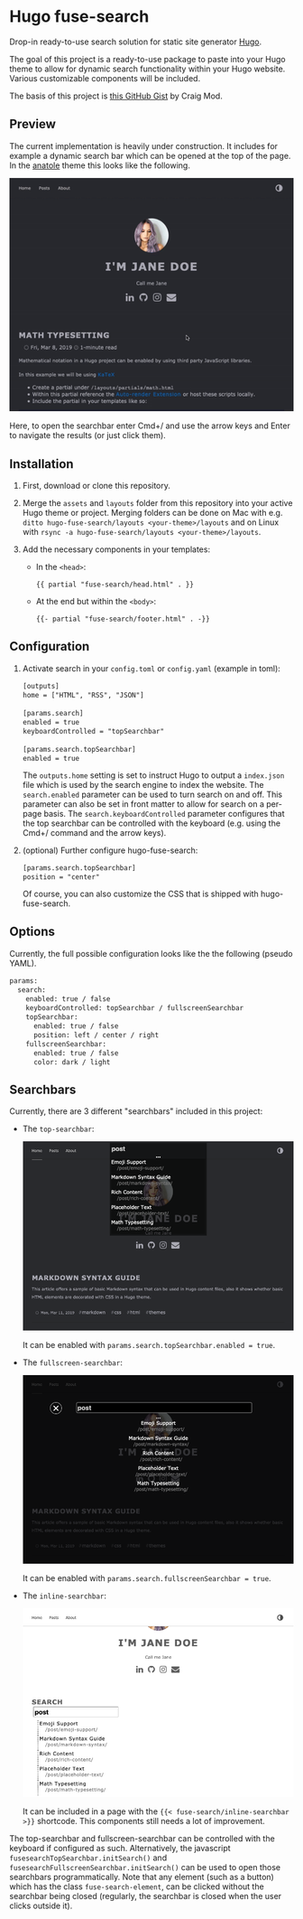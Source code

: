 # Hugo fuse-search

Drop-in ready-to-use search solution for static site generator [Hugo](https://github.com/gohugoio/hugo).

The goal of this project is a ready-to-use package to paste into your Hugo theme to allow for dynamic search 
functionality within your Hugo website. Various customizable components will be included.

The basis of this project is [this GitHub Gist](https://gist.github.com/cmod/5410eae147e4318164258742dd053993) by Craig Mod.

## Preview

The current implementation is heavily under construction. It includes for example a dynamic search bar which can be opened at the top of the page. In the [anatole](https://github.com/lxndrblz/anatole/) theme this looks like the following.

![Anatole preview](https://raw.githubusercontent.com/theys96/hugo-fuse-search/master/meta/anatole.gif)

Here, to open the searchbar enter Cmd+/ and use the arrow keys and Enter to navigate the results (or just click them).

## Installation

1. First, download or clone this repository. 
2. Merge the `assets` and `layouts` folder from this repository into your active Hugo theme or project. Merging folders can be done on Mac with e.g. `ditto hugo-fuse-search/layouts <your-theme>/layouts` and on Linux with `rsync -a hugo-fuse-search/layouts <your-theme>/layouts`.
3. Add the necessary components in your templates:
   
   - In the `<head>`:
     
     ```
     {{ partial "fuse-search/head.html" . }}
     ```
   - At the end but within the `<body>`:
     
     ```
     {{- partial "fuse-search/footer.html" . -}}
     ```

## Configuration

1. Activate search in your `config.toml` or `config.yaml` (example in toml):
  
   ``` 
   [outputs]
   home = ["HTML", "RSS", "JSON"]
   
   [params.search]
   enabled = true
   keyboardControlled = "topSearchbar"
   
   [params.search.topSearchbar]
   enabled = true
   ```
	
	The `outputs.home` setting is set to instruct Hugo to output a `index.json` file which is used by the search engine to index the website. The `search.enabled` parameter can be used to turn search on and off. This parameter can also be set in front matter to allow for search on a per-page basis. The `search.keyboardControlled` parameter configures that the top searchbar can be controlled with the keyboard (e.g. using the Cmd+/ command and the arrow keys).
	
2. (optional) Further configure hugo-fuse-search:

   ```
   [params.search.topSearchbar]
   position = "center"
   ```
   
   Of course, you can also customize the CSS that is shipped with hugo-fuse-search.

## Options

Currently, the full possible configuration looks like the the following (pseudo YAML).

```
params:
  search: 
    enabled: true / false
    keyboardControlled: topSearchbar / fullscreenSearchbar
    topSearchbar:
      enabled: true / false
      position: left / center / right
    fullscreenSearchbar:
      enabled: true / false
      color: dark / light
```

## Searchbars

Currently, there are 3 different "searchbars" included in this project:

* The `top-searchbar`:
  
  ![top searchbar](https://raw.githubusercontent.com/theys96/hugo-fuse-search/master/meta/top-searchbar.png)
  
  It can be enabled with `params.search.topSearchbar.enabled = true`.
  
* The `fullscreen-searchbar`:
  
  ![fullscreen searchbar](https://raw.githubusercontent.com/theys96/hugo-fuse-search/master/meta/fullscreen-searchbar.png)
  
  It can be enabled with `params.search.fullscreenSearchbar = true`.
  
* The `inline-searchbar`:
  
  ![inline searchbar](https://raw.githubusercontent.com/theys96/hugo-fuse-search/master/meta/inline-searchbar.png)
  
  It can be included in a page with the `{{< fuse-search/inline-searchbar >}}` shortcode. This components still needs a lot of improvement.

The top-searchbar and fullscreen-searchbar can be controlled with the keyboard if configured as such. Alternatively, the javascript `fusesearchTopSearchbar.initSearch()` and `fusesearchFullscreenSearchbar.initSearch()` can be used to open those searchbars programmatically. Note that any element (such as a button) which has the class `fuse-search-element`, can be clicked without the searchbar being closed (regularly, the searchbar is closed when the user clicks outside it). 


